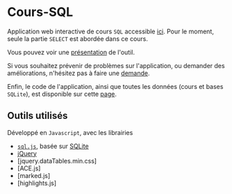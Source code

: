 # Cours-SQL

Application web interactive de cours `SQL` accessible [ici](http://fxjollois.github.io/cours-sql). Pour le moment, seule la partie `SELECT` est abordée dans ce cours.

Vous pouvez voir une [présentation](https://fxjollois.github.io/cours-sql/presentation/) de l'outil.

Si vous souhaitez prévenir de problèmes sur l'application, ou demander des améliorations, n'hésitez pas à faire une [demande](https://github.com/fxjollois/cours-sql/issues).

Enfin, le code de l'application, ainsi que toutes les données (cours et bases `SQLite`), est disponible sur cette [page](https://github.com/fxjollois/cours-sql).

## Outils utilisés

Développé en `Javascript`, avec les librairies 

- [`sql.js`](https://github.com/kripken/sql.js/), basée sur [SQLite](https://www.sqlite.org/)
- [jQuery]()
- [jquery.dataTables.min.css]
- [ACE.js]
- [marked.js]
- [highlights.js]

